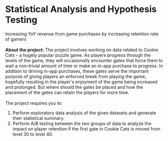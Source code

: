 # Statistical Analysis and Hypothesis Testing
Increasing YoY revenue from game purchases by increasing retention rate of gamers<br><br>
<b>About the project:</b> The project involves working on data related to Cookie Cats – a hugely popular puzzle game. As players progress through the levels of the game, they will occasionally encounter gates that force them to wait a non-trivial amount of time or make an in-app purchase to progress. In addition to driving in-app purchases, these gates serve the important purpose of giving players an enforced break from playing the game, hopefully resulting in the player's enjoyment of the game being increased and prolonged. But where should the gates be placed and how the placement of the gates can retain the players for more time.<br><br>
The project requires you to:
1.	Perform exploratory data analysis of the given datasets and generate their statistical summary.
2.	Perform A/B testing between the two groups of data to analyze the impact on player retention if the first gate in Cookie Cats is moved from level 30 to level 40.

